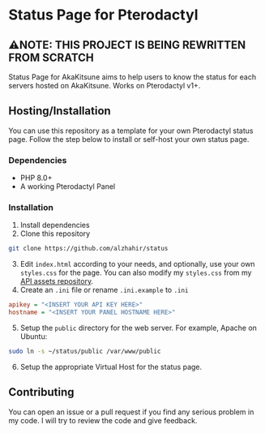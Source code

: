 # Status Page for Pterodactyl
## :warning:NOTE: THIS PROJECT IS BEING REWRITTEN FROM SCRATCH
Status Page for AkaKitsune aims to help users to know the status for each servers hosted on AkaKitsune. Works on Pterodactyl v1+.

## Hosting/Installation
You can use this repository as a template for your own Pterodactyl status page. Follow the step below to install or self-host your own status page.

### Dependencies
- PHP 8.0+
- A working Pterodactyl Panel

### Installation
1. Install dependencies
2. Clone this repository
```sh
git clone https://github.com/alzhahir/status
```
3. Edit `index.html` according to your needs, and optionally, use your own `styles.css` for the page. You can also modify my `styles.css` from my [API assets repository](https://github.com/alzhahir/apiassets).
4. Create an `.ini` file or rename `.ini.example` to `.ini`
```ini
apikey = "<INSERT YOUR API KEY HERE>"
hostname = "<INSERT YOUR PANEL HOSTNAME HERE>"
```
5. Setup the `public` directory for the web server. For example, Apache on Ubuntu:
```sh
sudo ln -s ~/status/public /var/www/public
```
6. Setup the appropriate Virtual Host for the status page.

## Contributing
You can open an issue or a pull request if you find any serious problem in my code. I will try to review the code and give feedback.